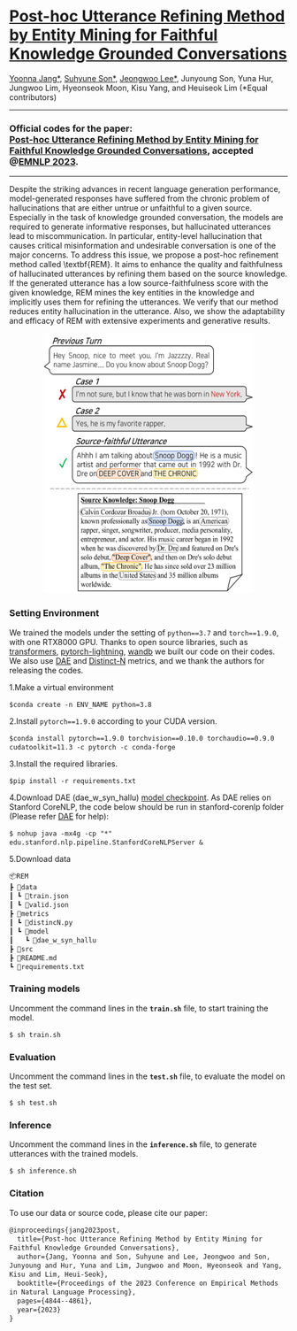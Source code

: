 [Post-hoc Utterance Refining Method by Entity Mining for Faithful Knowledge Grounded Conversations](https://aclanthology.org/2023.emnlp-main.295.pdf)
===
[Yoonna Jang*](https://github.com/YOONNAJANG), [Suhyune Son*](https://github.com/sonsuhyune), [Jeongwoo Lee*](https://github.com/jeongwoolee-jason), Junyoung Son, Yuna Hur, Jungwoo Lim, Hyeonseok Moon, Kisu Yang, and Heuiseok Lim (*Equal contributors)

***
### Official codes for the paper: <br/>**[Post-hoc Utterance Refining Method by Entity Mining for Faithful Knowledge Grounded Conversations](https://aclanthology.org/2023.emnlp-main.295.pdf)**, accepted @[EMNLP 2023](https://aclanthology.org/volumes/2023.emnlp-main/).
***

Despite the striking advances in recent language generation performance, model-generated responses have suffered from the chronic problem of hallucinations that are either untrue or unfaithful to a given source. Especially in the task of knowledge grounded conversation, the models are required to generate informative responses, but hallucinated utterances lead to miscommunication. In particular, entity-level hallucination that causes critical misinformation and undesirable conversation is one of the major concerns. To address this issue, we propose a post-hoc refinement method called \textbf{REM}. It aims to enhance the quality and faithfulness of hallucinated utterances by refining them based on the source knowledge. If the generated utterance has a low source-faithfulness score with the given knowledge, REM mines the key entities in the knowledge and implicitly uses them for refining the utterances. We verify that our method reduces entity hallucination in the utterance. Also, we show the adaptability and efficacy of REM with extensive experiments and generative results.

<p align="center"><img src="rem_ex.png" width="380px" height="470px" title="REM Example"></img></p>



### Setting Environment
We trained the models under the setting of `python==3.7` and `torch==1.9.0`, with one RTX8000 GPU. 
Thanks to open source libraries, such as [transformers](https://github.com/huggingface/transformers), [pytorch-lightning](https://github.com/Lightning-AI/pytorch-lightning), [wandb](https://github.com/wandb/wandb) we built our code on their codes. We also use [DAE](https://github.com/tagoyal/dae-factuality?tab=readme-ov-file) and [Distinct-N](https://github.com/neural-dialogue-metrics/Distinct-N) metrics, and we thank the authors for releasing the codes.


1.Make a virtual environment
    
    $conda create -n ENV_NAME python=3.8

2.Install `pytorch==1.9.0` according to your CUDA version.

    $conda install pytorch==1.9.0 torchvision==0.10.0 torchaudio==0.9.0 cudatoolkit=11.3 -c pytorch -c conda-forge

3.Install the required libraries.
    
    $pip install -r requirements.txt

4.Download DAE (dae_w_syn_hallu) [model checkpoint](https://drive.google.com/drive/folders/16NEL8T-JvhJPy7miVUbMELVE8ZOTYGit). As DAE relies on Stanford CoreNLP, the code below should be run in stanford-corenlp folder (Please refer [DAE](https://github.com/tagoyal/dae-factuality?tab=readme-ov-file) for help):
    
    $ nohup java -mx4g -cp "*" edu.stanford.nlp.pipeline.StanfordCoreNLPServer &

5.Download data


    📦REM
    ┣ 📂data
    ┃ ┗ 📜train.json
    ┃ ┗ 📜valid.json
    ┣ 📂metrics
    ┃ ┗ 📜distincN.py
    ┃ ┗ 📂model
    ┃   ┗ 📂dae_w_syn_hallu
    ┣ 📂src
    ┣ 📜README.md
    ┗ 📜requirements.txt


### Training models
Uncomment the command lines in the **`train.sh`** file, to start training the model. 

    $ sh train.sh 


### Evaluation
Uncomment the command lines in the **`test.sh`** file, to evaluate the model on the test set. 

    $ sh test.sh


### Inference
Uncomment the command lines in the **`inference.sh`** file, to generate utterances with the trained models.

    $ sh inference.sh




### Citation
To use our data or source code, please cite our paper:

    @inproceedings{jang2023post,
      title={Post-hoc Utterance Refining Method by Entity Mining for Faithful Knowledge Grounded Conversations},
      author={Jang, Yoonna and Son, Suhyune and Lee, Jeongwoo and Son, Junyoung and Hur, Yuna and Lim, Jungwoo and Moon, Hyeonseok and Yang, Kisu and Lim, Heui-Seok},
      booktitle={Proceedings of the 2023 Conference on Empirical Methods in Natural Language Processing},
      pages={4844--4861},
      year={2023}
    }
